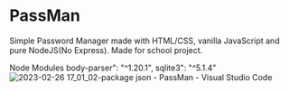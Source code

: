 # PassMan
Simple Password Manager made with HTML/CSS, vanilla JavaScript and pure NodeJS(No Express). Made for school project. 

Node Modules
body-parser": "^1.20.1",
sqlite3": "^5.1.4"
![2023-02-26 17_01_02-package json - PassMan - Visual Studio Code](https://user-images.githubusercontent.com/67643531/221415151-af90327b-335d-4a36-b47a-a1ac7a69a3e5.png)

